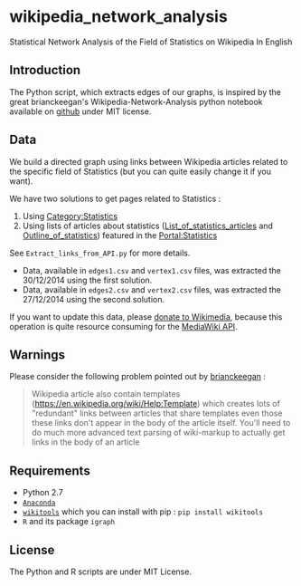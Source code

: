 wikipedia_network_analysis
==========================

Statistical Network Analysis of the Field of Statistics on Wikipedia In English

## Introduction

The Python script, which extracts edges of our graphs, is inspired by the great brianckeegan's Wikipedia-Network-Analysis python notebook available on [github](https://github.com/brianckeegan/Wikipedia-Network-Analysis) under MIT license.

## Data

We build a directed graph using links between Wikipedia articles related to the specific field of Statistics (but you can quite easily change it if you want).

We have two solutions to get pages related to Statistics :

1. Using [Category:Statistics](http://en.wikipedia.org/wiki/Category:Statistics)
2. Using lists of articles about statistics ([List_of_statistics_articles](https://en.wikipedia.org/wiki/List_of_statistics_articles) and [Outline_of_statistics](https://en.wikipedia.org/wiki/Outline_of_statistics)) featured in the [Portal:Statistics](https://en.wikipedia.org/wiki/Portal:Statistics)

See `Extract_links_from_API.py` for more details.

- Data, available in `edges1.csv` and `vertex1.csv` files, was extracted the 30/12/2014 using the first solution.
- Data, available in `edges2.csv` and `vertex2.csv` files, was extracted the 27/12/2014 using the second solution.

If you want to update this data, please [donate to Wikimedia](https://donate.wikimedia.org), because this operation is quite resource consuming for the [MediaWiki API](https://www.mediawiki.org/wiki/API:Main_page).

## Warnings

Please consider the following problem pointed out by [brianckeegan](https://github.com/brianckeegan/Wikipedia-Network-Analysis) :

> Wikipedia article also contain templates (https://en.wikipedia.org/wiki/Help:Template) which creates lots of "redundant" links between articles that share templates even those these links don't appear in the body of the article itself. You'll need to do much more advanced text parsing of wiki-markup to actually get links in the body of an article

## Requirements

* Python 2.7
* [`Anaconda`](http://continuum.io/downloads)
* [`wikitools`](https://pypi.python.org/pypi/wikitools) which you can install with pip : `pip install wikitools`
* `R` and its package `igraph`

## License

The Python and R scripts are under MIT License.
